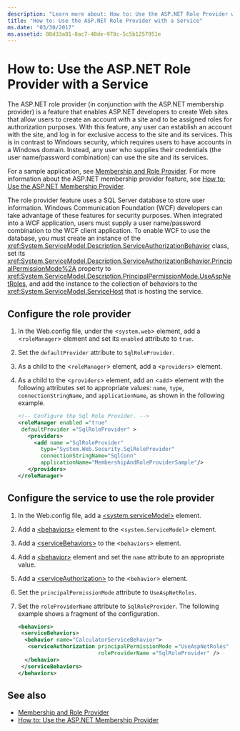 ```yaml
---
description: "Learn more about: How to: Use the ASP.NET Role Provider with a Service"
title: "How to: Use the ASP.NET Role Provider with a Service"
ms.date: "03/30/2017"
ms.assetid: 88d33a81-8ac7-48de-978c-5c5b1257951e
---
```

# How to: Use the ASP.NET Role Provider with a Service

The ASP.NET role provider (in conjunction with the ASP.NET membership provider) is a feature that enables ASP.NET developers to create Web sites that allow users to create an account with a site and to be assigned roles for authorization purposes. With this feature, any user can establish an account with the site, and log in for exclusive access to the site and its services. This is in contrast to Windows security, which requires users to have accounts in a Windows domain. Instead, any user who supplies their credentials (the user name/password combination) can use the site and its services.  
  
For a sample application, see [Membership and Role Provider](../samples/membership-and-role-provider.md). For more information about the ASP.NET membership provider feature, see [How to: Use the ASP.NET Membership Provider](how-to-use-the-aspnet-membership-provider.md).  
  
The role provider feature uses a SQL Server database to store user information. Windows Communication Foundation (WCF) developers can take advantage of these features for security purposes. When integrated into a WCF application, users must supply a user name/password combination to the WCF client application. To enable WCF to use the database, you must create an instance of the <xref:System.ServiceModel.Description.ServiceAuthorizationBehavior> class, set its <xref:System.ServiceModel.Description.ServiceAuthorizationBehavior.PrincipalPermissionMode%2A> property to <xref:System.ServiceModel.Description.PrincipalPermissionMode.UseAspNetRoles>, and add the instance to the collection of behaviors to the <xref:System.ServiceModel.ServiceHost> that is hosting the service.  
  
## Configure the role provider  
  
1. In the Web.config file, under the <`system.web`> element, add a <`roleManager`> element and set its `enabled` attribute to `true`.  
  
2. Set the `defaultProvider` attribute to `SqlRoleProvider`.  
  
3. As a child to the <`roleManager`> element, add a <`providers`> element.  
  
4. As a child to the <`providers`> element, add an <`add`> element with the following attributes set to appropriate values: `name`, `type`, `connectionStringName`, and `applicationName`, as shown in the following example.  
  
    ```xml  
    <!-- Configure the Sql Role Provider. -->  
    <roleManager enabled ="true"
     defaultProvider ="SqlRoleProvider" >  
       <providers>  
         <add name ="SqlRoleProvider"
           type="System.Web.Security.SqlRoleProvider"
           connectionStringName="SqlConn"
           applicationName="MembershipAndRoleProviderSample"/>  
       </providers>  
    </roleManager>  
    ```  
  
## Configure the service to use the role provider  
  
1. In the Web.config file, add a [\<system.serviceModel>](../../configure-apps/file-schema/wcf/system-servicemodel.md) element.  
  
2. Add a [\<behaviors>](../../configure-apps/file-schema/wcf/behaviors.md) element to the <`system.ServiceModel`> element.  
  
3. Add a [\<serviceBehaviors>](../../configure-apps/file-schema/wcf/servicebehaviors.md) to the <`behaviors`> element.  
  
4. Add a [\<behavior>](../../configure-apps/file-schema/wcf/behavior-of-endpointbehaviors.md) element and set the `name` attribute to an appropriate value.  
  
5. Add a [\<serviceAuthorization>](../../configure-apps/file-schema/wcf/serviceauthorization-element.md) to the <`behavior`> element.  
  
6. Set the `principalPermissionMode` attribute to `UseAspNetRoles`.  
  
7. Set the `roleProviderName` attribute to `SqlRoleProvider`. The following example shows a fragment of the configuration.  
  
    ```xml  
    <behaviors>  
     <serviceBehaviors>  
      <behavior name="CalculatorServiceBehavior">  
       <serviceAuthorization principalPermissionMode ="UseAspNetRoles"  
                             roleProviderName ="SqlRoleProvider" />  
      </behavior>  
     </serviceBehaviors>  
    </behaviors>  
    ```  
  
## See also

- [Membership and Role Provider](../samples/membership-and-role-provider.md)
- [How to: Use the ASP.NET Membership Provider](how-to-use-the-aspnet-membership-provider.md)

